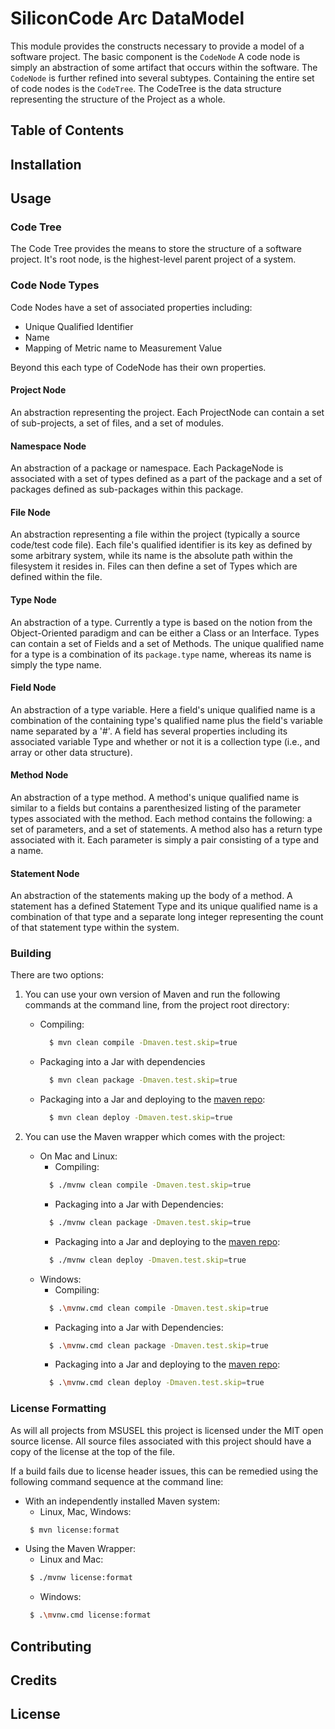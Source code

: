 # SiliconCode Arc DataModel

This module provides the constructs necessary to provide a model of a software project. The basic
component is the `CodeNode` A code node is simply an abstraction of some artifact that occurs within
the software. The `CodeNode` is further refined into several subtypes. Containing the entire set of
code nodes is the `CodeTree`. The CodeTree is the data structure representing the structure of the Project
as a whole.

## Table of Contents

## Installation

## Usage

### Code Tree
The Code Tree provides the means to store the structure of a software project. It's root node, is the
highest-level parent project of a system.

### Code Node Types
Code Nodes have a set of associated properties including:

* Unique Qualified Identifier
* Name
* Mapping of Metric name to Measurement Value

Beyond this each type of CodeNode has their own properties.

#### Project Node
An abstraction representing the project. Each ProjectNode can contain a set of sub-projects, a set of
files, and a set of modules.

#### Namespace Node
An abstraction of a package or namespace. Each PackageNode is associated with a set of types defined
as a part of the package and a set of packages defined as sub-packages within this package.

#### File Node
An abstraction representing a file within the project (typically a source code/test code file). Each
file's qualified identifier is its key as defined by some arbitrary system, while its name is the absolute
path within the filesystem it resides in. Files can then define a set of Types which are defined within
the file.

#### Type Node
An abstraction of a type. Currently a type is based on the notion from the Object-Oriented paradigm and
can be either a Class or an Interface. Types can contain a set of Fields and a set of Methods. The unique
qualified name for a type is a combination of its `package.type` name, whereas its name is simply the type name.

#### Field Node
An abstraction of a type variable. Here a field's unique qualified name is a combination of the containing
type's qualified name plus the field's variable name separated by a '#'. A field has several properties including
its associated variable Type and whether or not it is a collection type (i.e., and array or other data structure).

#### Method Node
An abstraction of a type method. A method's unique qualified name is similar to a fields but contains a parenthesized
listing of the parameter types associated with the method. Each method contains the following: a set of parameters,
and a set of statements. A method also has a return type associated with it. Each parameter is simply a pair consisting of
a type and a name.

#### Statement Node
An abstraction of the statements making up the body of a method. A statement has a defined Statement Type
and its unique qualified name is a combination of that type and a separate long integer representing the
count of that statement type within the system.

### Building
There are two options:

1. You can use your own version of Maven and run the following commands at the command line, from the project root directory:
   * Compiling:
      ```bash
        $ mvn clean compile -Dmaven.test.skip=true
      ```
   * Packaging into a Jar with dependencies
      ```bash
        $ mvn clean package -Dmaven.test.skip=true
      ```
   * Packaging into a Jar and deploying to the [maven repo](https://github.com/MSUSEL/msusel-maven-repo):
      ```bash
        $ mvn clean deploy -Dmaven.test.skip=true
      ```

2. You can use the Maven wrapper which comes with the project:
   * On Mac and Linux:
      - Compiling:
      ```bash
        $ ./mvnw clean compile -Dmaven.test.skip=true
      ```
      - Packaging into a Jar with Dependencies:
      ```bash
        $ ./mvnw clean package -Dmaven.test.skip=true
      ```
      - Packaging into a Jar and deploying to the [maven repo](https://github.com/MSUSEL/msusel-maven-repo):
      ```bash
        $ ./mvnw clean deploy -Dmaven.test.skip=true
      ```
   * Windows:
      - Compiling:
      ```bash
        $ .\mvnw.cmd clean compile -Dmaven.test.skip=true
      ```
      - Packaging into a Jar with Dependencies:
      ```bash
        $ .\mvnw.cmd clean package -Dmaven.test.skip=true
      ```
      - Packaging into a Jar and deploying to the [maven repo](https://github.com/MSUSEL/msusel-maven-repo):
      ```bash
        $ .\mvnw.cmd clean deploy -Dmaven.test.skip=true
      ```

### License Formatting
As will all projects from MSUSEL this project is licensed under the MIT open source license. All source files associated with this project should have a copy of the license at the top of the file.

If a build fails due to license header issues, this can be remedied using the following command sequence at the command line:

- With an independently installed Maven system:
    * Linux, Mac, Windows:
    ```bash
     $ mvn license:format
    ```
- Using the Maven Wrapper:
    * Linux and Mac:
    ```bash
     $ ./mvnw license:format
    ```
    * Windows:
    ```bash
     $ .\mvnw.cmd license:format
    ```

## Contributing

## Credits

## License
